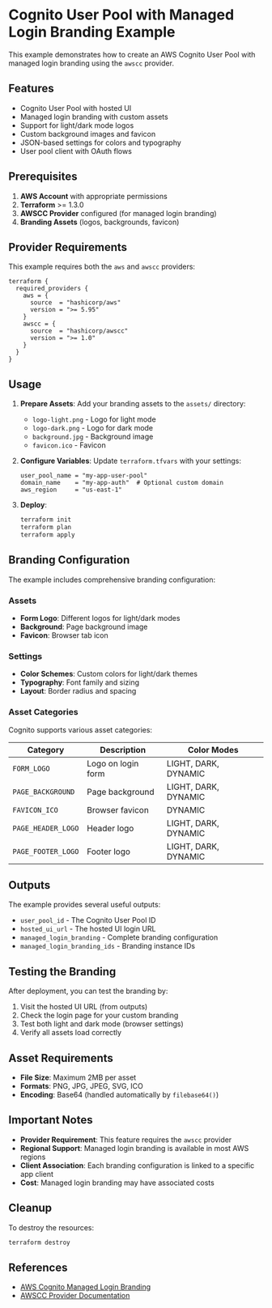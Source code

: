 # Cognito User Pool with Managed Login Branding Example

This example demonstrates how to create an AWS Cognito User Pool with managed login branding using the `awscc` provider.

## Features

- Cognito User Pool with hosted UI
- Managed login branding with custom assets
- Support for light/dark mode logos
- Custom background images and favicon
- JSON-based settings for colors and typography
- User pool client with OAuth flows

## Prerequisites

1. **AWS Account** with appropriate permissions
2. **Terraform** >= 1.3.0
3. **AWSCC Provider** configured (for managed login branding)
4. **Branding Assets** (logos, backgrounds, favicon)

## Provider Requirements

This example requires both the `aws` and `awscc` providers:

```hcl
terraform {
  required_providers {
    aws = {
      source  = "hashicorp/aws"
      version = ">= 5.95"
    }
    awscc = {
      source  = "hashicorp/awscc"
      version = ">= 1.0"
    }
  }
}
```

## Usage

1. **Prepare Assets**: Add your branding assets to the `assets/` directory:
   - `logo-light.png` - Logo for light mode
   - `logo-dark.png` - Logo for dark mode
   - `background.jpg` - Background image
   - `favicon.ico` - Favicon

2. **Configure Variables**: Update `terraform.tfvars` with your settings:
   ```hcl
   user_pool_name = "my-app-user-pool"
   domain_name    = "my-app-auth"  # Optional custom domain
   aws_region     = "us-east-1"
   ```

3. **Deploy**:
   ```bash
   terraform init
   terraform plan
   terraform apply
   ```

## Branding Configuration

The example includes comprehensive branding configuration:

### Assets
- **Form Logo**: Different logos for light/dark modes
- **Background**: Page background image
- **Favicon**: Browser tab icon

### Settings
- **Color Schemes**: Custom colors for light/dark themes
- **Typography**: Font family and sizing
- **Layout**: Border radius and spacing

### Asset Categories

Cognito supports various asset categories:

| Category | Description | Color Modes |
|----------|-------------|-------------|
| `FORM_LOGO` | Logo on login form | LIGHT, DARK, DYNAMIC |
| `PAGE_BACKGROUND` | Page background | LIGHT, DARK, DYNAMIC |
| `FAVICON_ICO` | Browser favicon | DYNAMIC |
| `PAGE_HEADER_LOGO` | Header logo | LIGHT, DARK, DYNAMIC |
| `PAGE_FOOTER_LOGO` | Footer logo | LIGHT, DARK, DYNAMIC |

## Outputs

The example provides several useful outputs:

- `user_pool_id` - The Cognito User Pool ID
- `hosted_ui_url` - The hosted UI login URL
- `managed_login_branding` - Complete branding configuration
- `managed_login_branding_ids` - Branding instance IDs

## Testing the Branding

After deployment, you can test the branding by:

1. Visit the hosted UI URL (from outputs)
2. Check the login page for your custom branding
3. Test both light and dark mode (browser settings)
4. Verify all assets load correctly

## Asset Requirements

- **File Size**: Maximum 2MB per asset
- **Formats**: PNG, JPG, JPEG, SVG, ICO
- **Encoding**: Base64 (handled automatically by `filebase64()`)

## Important Notes

- **Provider Requirement**: This feature requires the `awscc` provider
- **Regional Support**: Managed login branding is available in most AWS regions
- **Client Association**: Each branding configuration is linked to a specific app client
- **Cost**: Managed login branding may have associated costs

## Cleanup

To destroy the resources:

```bash
terraform destroy
```

## References

- [AWS Cognito Managed Login Branding](https://docs.aws.amazon.com/cognito/latest/developerguide/managed-login-brandingeditor.html)
- [AWSCC Provider Documentation](https://registry.terraform.io/providers/hashicorp/awscc/latest/docs/resources/cognito_managed_login_branding)